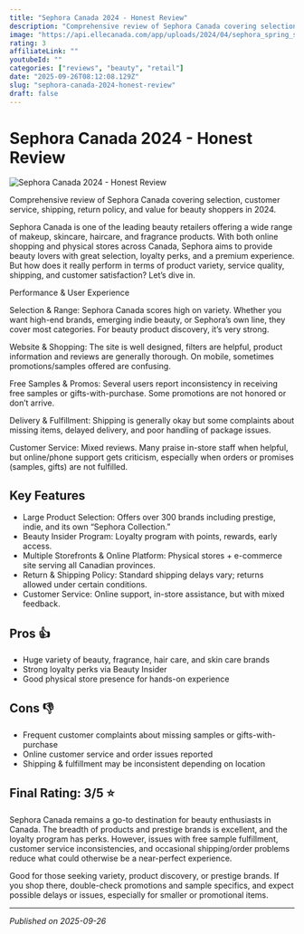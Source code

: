 ```yaml
---
title: "Sephora Canada 2024 - Honest Review"
description: "Comprehensive review of Sephora Canada covering selection, customer service, shipping, return policy, and value for beauty shoppers in 2024."
image: "https://api.ellecanada.com/app/uploads/2024/04/sephora_spring_sale_2024.jpg"
rating: 3
affiliateLink: ""
youtubeId: ""
categories: ["reviews", "beauty", "retail"]
date: "2025-09-26T08:12:08.129Z"
slug: "sephora-canada-2024-honest-review"
draft: false
---
```


# Sephora Canada 2024 - Honest Review

![Sephora Canada 2024 - Honest Review](https://api.ellecanada.com/app/uploads/2024/04/sephora_spring_sale_2024.jpg)

 Comprehensive review of Sephora Canada covering selection, customer service, shipping, return policy, and value for beauty shoppers in 2024.

Sephora Canada is one of the leading beauty retailers offering a wide range of makeup, skincare, haircare, and fragrance products. With both online shopping and physical stores across Canada, Sephora aims to provide beauty lovers with great selection, loyalty perks, and a premium experience. But how does it really perform in terms of product variety, service quality, shipping, and customer satisfaction? Let’s dive in.

Performance & User Experience

Selection & Range: Sephora Canada scores high on variety. Whether you want high-end brands, emerging indie beauty, or Sephora’s own line, they cover most categories. For beauty product discovery, it’s very strong.

Website & Shopping: The site is well designed, filters are helpful, product information and reviews are generally thorough. On mobile, sometimes promotions/samples offered are confusing. 

Free Samples & Promos: Several users report inconsistency in receiving free samples or gifts-with-purchase. Some promotions are not honored or don’t arrive. 

Delivery & Fulfillment: Shipping is generally okay but some complaints about missing items, delayed delivery, and poor handling of package issues.

Customer Service: Mixed reviews. Many praise in-store staff when helpful, but online/phone support gets criticism, especially when orders or promises (samples, gifts) are not fulfilled.


## Key Features

- Large Product Selection: Offers over 300 brands including prestige, indie, and its own “Sephora Collection.”
- Beauty Insider Program: Loyalty program with points, rewards, early access.
- Multiple Storefronts & Online Platform: Physical stores + e-commerce site serving all Canadian provinces.
- Return & Shipping Policy: Standard shipping delays vary; returns allowed under certain conditions.
- Customer Service: Online support, in-store assistance, but with mixed feedback.



## Pros 👍

- Huge variety of beauty, fragrance, hair care, and skin care brands
- Strong loyalty perks via Beauty Insider
- Good physical store presence for hands-on experience



## Cons 👎

- Frequent customer complaints about missing samples or gifts-with-purchase
- Online customer service and order issues reported
- Shipping & fulfillment may be inconsistent depending on location


## Final Rating: 3/5 ⭐

Sephora Canada remains a go-to destination for beauty enthusiasts in Canada. The breadth of products and prestige brands is excellent, and the loyalty program has perks. However, issues with free sample fulfillment, customer service inconsistencies, and occasional shipping/order problems reduce what could otherwise be a near-perfect experience.

Good for those seeking variety, product discovery, or prestige brands. If you shop there, double-check promotions and sample specifics, and expect possible delays or issues, especially for smaller or promotional items.



---

*Published on 2025-09-26*
